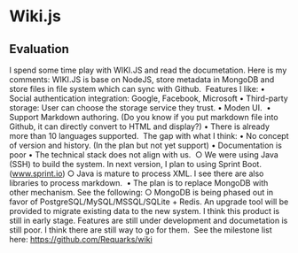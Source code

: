 <!-- TITLE: Wiki.js -->
<!-- SUBTITLE: A quick summary of Wiki.js -->

# Wiki.js
## Evaluation
I spend some time play with WIKI.JS and read the documetation. Here is my comments:
WIKI.JS is base on NodeJS, store metadata in MongoDB and store files in file system which can sync with Github. 
Features I like:
	• Social authentication integration: Google, Facebook, Microsoft
	• Third-party storage: User can choose the storage service they trust.
	• Moden UI. 
	• Support Markdown authoring. (Do you know if you put markdown file into Github, it can directly convert to HTML and display?)
	• There is already more than 10 languages supported. 
The gap with what I think:
	• No concept of version and history. (In the plan but not yet support)
	• Documentation is poor
	• The technical stack does not align with us. 
		○ We were using Java (SSH) to build the system. In next version, I plan to using Sprint Boot. (www.sprint.io)
		○ Java is mature to process XML. I see there are also libraries to process markdown. 
	• The plan is to replace MongoDB with other mechanism. See the following:
		○ MongoDB is being phased out in favor of PostgreSQL/MySQL/MSSQL/SQLite + Redis. An upgrade tool will be provided to migrate existing data to the new system.
I think this product is still in early stage. Features are still under development and documetation is still poor. I think there are still way to go for them. 
See the milestone list here:
https://github.com/Requarks/wiki